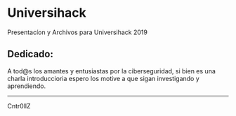 # Universihack
Presentacíon y Archivos para Universihack 2019


## Dedicado:
  A tod@s los amantes y entusiastas por la ciberseguridad, si bien es una charla
  introduccioria espero los motive a que  sigan investigando y aprendiendo.
___
Cntr0llZ
